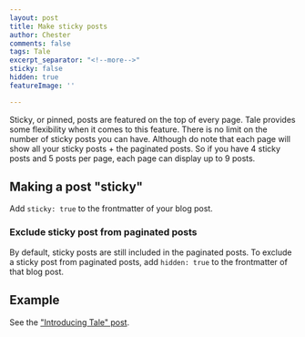 ```yaml
---
layout: post
title: Make sticky posts
author: Chester
comments: false
tags: Tale
excerpt_separator: "<!--more-->"
sticky: false
hidden: true
featureImage: ''

---
```

Sticky, or pinned, posts are featured on the top of every page. Tale provides some flexibility when it comes to this feature.<!--more--> There is no limit on the number of sticky posts you can have. Although do note that each page will show all your sticky posts + the paginated posts. So if you have 4 sticky posts and 5 posts per page, each page can display up to 9 posts.

## Making a post "sticky"

Add `sticky: true` to the frontmatter of your blog post.

### Exclude sticky post from paginated posts

By default, sticky posts are still included in the paginated posts. To exclude a sticky post from paginated posts, add `hidden: true` to the frontmatter of that blog post.

## Example

See the ["Introducing Tale" post](https://github.com/chesterhow/tale/blob/master/_posts/2017-03-29-introducing-tale.md).